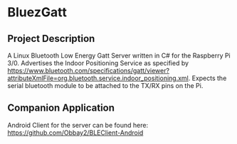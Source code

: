 # BluezGatt

## Project Description

A Linux Bluetooth Low Energy Gatt Server written in C# for the Raspberry Pi 3/0. Advertises the Indoor Positioning Service as specified by https://www.bluetooth.com/specifications/gatt/viewer?attributeXmlFile=org.bluetooth.service.indoor_positioning.xml.
Expects the serial bluetooth module to be attached to the TX/RX pins on the Pi.

## Companion Application
Android Client for the server can be found here: https://github.com/Obbay2/BLEClient-Android

